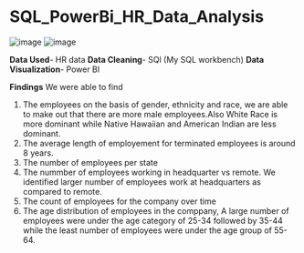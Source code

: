 # SQL_PowerBi_HR_Data_Analysis

![image](https://github.com/DBan06/SQL_PowerBi_HR_Data_Analysis/assets/82170668/db261ef7-d14b-449e-8ecd-4c34959ff8e9)
![image](https://github.com/DBan06/SQL_PowerBi_HR_Data_Analysis/assets/82170668/f7b486c6-1c44-48b8-a391-5319008fe14e)


**Data Used**- HR data
**Data Cleaning**- SQl (My SQL workbench)
**Data Visualization**- Power BI

**Findings**
 We were able to find
1) The employees on the basis of gender, ethnicity and race, we are able to make out that there are more male employees.Also White Race is more dominant while Native Hawaiian and American Indian are less dominant.
2) The average length of employement for terminated employees is around 8 years.
3) The number of employees per state
4) The nummber of employees working in headquarter vs remote. We identified larger number of employees work at headquarters as compared to remote.
5) The count of employees for the company over time
6) The age distribution of employees in the comppany, A large number of employees were under the age category of 25-34 followed by 35-44 while the least number of employees were under the age group of 55-64.
